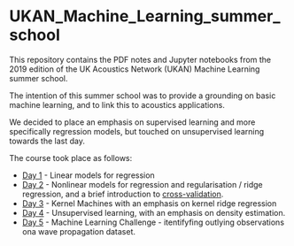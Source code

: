 # UKAN_Machine_Learning_summer_school
This repository contains the PDF notes and Jupyter notebooks from the 2019 edition of the UK Acoustics Network (UKAN) Machine Learning summer school. 


The intention of this summer school was to provide a grounding on basic machine learning, and to link this to acoustics applications. 

We decided to place an emphasis on supervised learning and more specifically regression models, but touched on unsupervised learning towards the last day. 

The course took place as follows:

 - [Day 1](session_1_ML_intro.pdf)  - Linear models for regression
 - [Day 2](ML_session_2_regularisation.pdf) - Nonlinear models for regression and regularisation / ridge regression, and a brief introduction to [cross-validation](). 
 - [Day 3](ML_session_3_kernels.pdf) - Kernel Machines with an emphasis on kernel ridge regression
 - [Day 4](ML_session_4_unsupervised_learning.pdf) - Unsupervised learning, with an emphasis on density estimation. 
 - [Day 5](ML_session_4_unsupervised_learning.pdf) - Machine Learning Challenge - itentifyfing outlying observations ona wave propagation dataset. 

